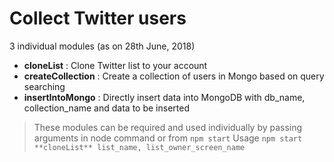 # Collect Twitter users

3 individual modules (as on 28th June, 2018)

* **cloneList** : Clone Twitter list to your account
* **createCollection** : Create a collection of users in Mongo based on query searching
* **insertIntoMongo** : Directly insert data into MongoDB with db_name, collection_name and data to be inserted

> These modules can be required and used individually by passing arguments in node command or from `npm start`
> Usage `npm start **cloneList** list_name, list_owner_screen_name`